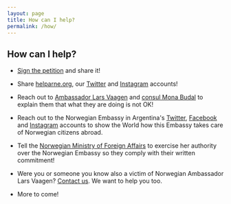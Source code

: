 ```yaml
---
layout: page
title: How can I help?
permalink: /how/
---
```


## How can I help?

* <a href="https://www.change.org/p/norwegian-embassy-in-argentina-return-medical-coverage-to-a-norwegian-citizen-in-argentina/" target="_blank" rel="noopener noreferrer">Sign the petition</a> and share it!

* Share <a href="https://helpArne.org" target="_blank" rel="noopener noreferrer">helparne.org</a>, our <a href="https://twitter.com/helparne" target="_blank" rel="noopener noreferrer">Twitter</a> and <a href="https://www.instagram.com/helparnenow" target="_blank" rel="noopener noreferrer">Instagram</a> accounts!

* Reach out to <a href="mailto:Lars.Ole.Vaagen@mfa.no?subject=#helpArne!">Ambassador Lars Vaagen</a> and <a href="mailto:Mona.Helen.Budal@mfa.no?subject=#helpArne!">consul Mona Budal</a> to explain them that what they are doing is not OK!

* Reach out to the Norwegian Embassy in Argentina's <a href="https://www.twitter.com/NoruegaenARG" target="_blank" rel="noopener noreferrer">Twitter</a>, <a href="https://www.facebook.com/EmbajadaDeNoruegaEnArgentina/" target="_blank" rel="noopener noreferrer">Facebook</a> and <a href="https://www.instagram.com/noruegaargentina" target="_blank" rel="noopener noreferrer">Instagram</a> accounts to show the World how this Embassy takes care of Norwegian citizens abroad.

* Tell the <a href="mailto:Ine.Eriksen.Soreide@mfa.no?subject=#helpArne!">Norwegian Ministry of Foreign Affairs</a> to exercise her authority over the Norwegian Embassy so they comply with their written commitment!

* Were you or someone you know also a victim of Norwegian Ambassador Lars Vaagen? <a href="mailto:hi@helpArne.org?subject=Hi">Contact us</a>. We want to help you too.

* More to come!
